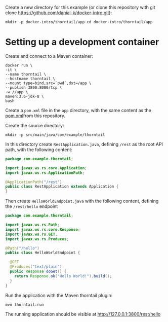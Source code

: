 Create a new directory for this example (or clone this repository with git clone https://github.com/danial-k/docker-intro.git):
```shell
mkdir -p docker-intro/thorntail/app cd docker-intro/thorntail/app
```

# Setting up a development container
Create and connect to a Maven container:
```shell
docker run \
-it \
--name thorntail \
--hostname thorntail \
--mount type=bind,src=`pwd`,dst=/app \
--publish 3800:8080/tcp \
-w //app \
maven:3.6-jdk-8 \
bash
```

Create a ```pom.xml``` file in the ```app``` directory, with the same content as the [pom.xml](app/pom.xml)from this repository.

Create the source directory:
```shell
mkdir -p src/main/java/com/example/thorntail
```

In this directory create ```RestApplication.java```, defining ```/rest``` as the root API path, with the following content:
```java
package com.example.thorntail;

import javax.ws.rs.core.Application;
import javax.ws.rs.ApplicationPath;

@ApplicationPath("/rest")
public class RestApplication extends Application {
}
```

Then create ```HelloWorldEndpoint.java``` with the following content, defining the ```/rest/hello``` endpoint

```java
package com.example.thorntail;

import javax.ws.rs.Path;
import javax.ws.rs.core.Response;
import javax.ws.rs.GET;
import javax.ws.rs.Produces;

@Path("/hello")
public class HelloWorldEndpoint {

  @GET
  @Produces("text/plain")
  public Response doGet() {
    return Response.ok("Hello World!").build();
  }
}
```

Run the application with the Maven thorntail plugin:
```shell
mvn thorntail:run
```

The running application should be visible at http://127.0.0.1:3800/rest/hello
